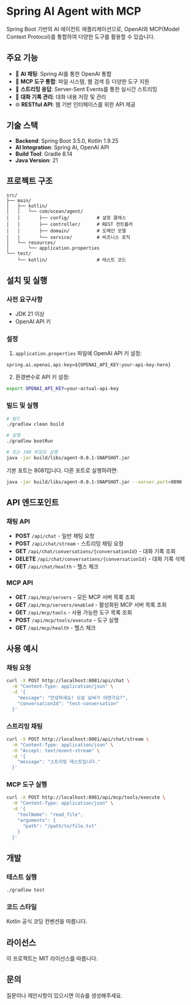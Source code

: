 # Spring AI Agent with MCP

Spring Boot 기반의 AI 에이전트 애플리케이션으로, OpenAI와 MCP(Model Context Protocol)를 통합하여 다양한 도구를 활용할 수 있습니다.

## 주요 기능

- 🤖 **AI 채팅**: Spring AI를 통한 OpenAI 통합
- 🔧 **MCP 도구 통합**: 파일 시스템, 웹 검색 등 다양한 도구 지원
- 🔄 **스트리밍 응답**: Server-Sent Events를 통한 실시간 스트리밍
- 💾 **대화 기록 관리**: 대화 내용 저장 및 관리
- 🌐 **RESTful API**: 웹 기반 인터페이스를 위한 API 제공

## 기술 스택

- **Backend**: Spring Boot 3.5.0, Kotlin 1.9.25
- **AI Integration**: Spring AI, OpenAI API
- **Build Tool**: Gradle 8.14
- **Java Version**: 21

## 프로젝트 구조

```
src/
├── main/
│   ├── kotlin/
│   │   └── com/ocean/agent/
│   │       ├── config/          # 설정 클래스
│   │       ├── controller/      # REST 컨트롤러
│   │       ├── domain/          # 도메인 모델
│   │       └── service/         # 비즈니스 로직
│   └── resources/
│       └── application.properties
└── test/
    └── kotlin/                  # 테스트 코드
```

## 설치 및 실행

### 사전 요구사항

- JDK 21 이상
- OpenAI API 키

### 설정

1. `application.properties` 파일에 OpenAI API 키 설정:
```properties
spring.ai.openai.api-key=${OPENAI_API_KEY:your-api-key-here}
```

2. 환경변수로 API 키 설정:
```bash
export OPENAI_API_KEY=your-actual-api-key
```

### 빌드 및 실행

```bash
# 빌드
./gradlew clean build

# 실행
./gradlew bootRun

# 또는 JAR 파일로 실행
java -jar build/libs/agent-0.0.1-SNAPSHOT.jar
```

기본 포트는 8081입니다. 다른 포트로 실행하려면:
```bash
java -jar build/libs/agent-0.0.1-SNAPSHOT.jar --server.port=9090
```

## API 엔드포인트

### 채팅 API

- **POST** `/api/chat` - 일반 채팅 요청
- **POST** `/api/chat/stream` - 스트리밍 채팅 요청
- **GET** `/api/chat/conversations/{conversationId}` - 대화 기록 조회
- **DELETE** `/api/chat/conversations/{conversationId}` - 대화 기록 삭제
- **GET** `/api/chat/health` - 헬스 체크

### MCP API

- **GET** `/api/mcp/servers` - 모든 MCP 서버 목록 조회
- **GET** `/api/mcp/servers/enabled` - 활성화된 MCP 서버 목록 조회
- **GET** `/api/mcp/tools` - 사용 가능한 도구 목록 조회
- **POST** `/api/mcp/tools/execute` - 도구 실행
- **GET** `/api/mcp/health` - 헬스 체크

## 사용 예시

### 채팅 요청

```bash
curl -X POST http://localhost:8081/api/chat \
  -H "Content-Type: application/json" \
  -d '{
    "message": "안녕하세요! 오늘 날씨가 어떤가요?",
    "conversationId": "test-conversation"
  }'
```

### 스트리밍 채팅

```bash
curl -X POST http://localhost:8081/api/chat/stream \
  -H "Content-Type: application/json" \
  -H "Accept: text/event-stream" \
  -d '{
    "message": "스트리밍 테스트입니다."
  }'
```

### MCP 도구 실행

```bash
curl -X POST http://localhost:8081/api/mcp/tools/execute \
  -H "Content-Type: application/json" \
  -d '{
    "toolName": "read_file",
    "arguments": {
      "path": "/path/to/file.txt"
    }
  }'
```

## 개발

### 테스트 실행

```bash
./gradlew test
```

### 코드 스타일

Kotlin 공식 코딩 컨벤션을 따릅니다.

## 라이선스

이 프로젝트는 MIT 라이선스를 따릅니다.

## 문의

질문이나 제안사항이 있으시면 이슈를 생성해주세요.
